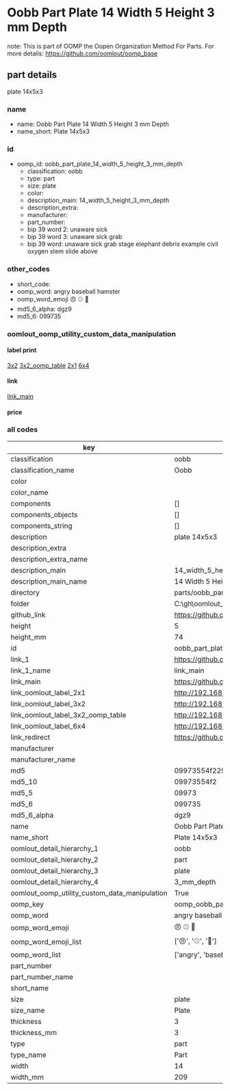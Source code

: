 # Oobb Part Plate 14 Width 5 Height 3 mm Depth  

note: This is part of OOMP the Oopen Organization Method For Parts. For more details: https://github.com/oomlout/oomp_base

##  part details
  



plate 14x5x3



### name
* name: Oobb Part Plate 14 Width 5 Height 3 mm Depth
* name_short: Plate 14x5x3 
### id
* oomp_id: oobb_part_plate_14_width_5_height_3_mm_depth
  * classification: oobb
  * type: part
  * size: plate
  * color: 
  * description_main: 14_width_5_height_3_mm_depth
  * description_extra: 
  * manufacturer: 
  * part_number: 
  * bip 39 word 2: unaware sick
  * bip 39 word 3: unaware sick grab
  * bip 39 word: unaware sick grab stage elephant debris example civil oxygen stem slide above

### other_codes
* short_code: 
* oomp_word: angry baseball hamster
* oomp_word_emoji :angry: :baseball: :hamster:
* md5_6_alpha: dgz9
* md5_6: 099735






### oomlout_oomp_utility_custom_data_manipulation
#### label print
[3x2](http://192.168.1.245:1112/?label=oomp%20dgz9)
[3x2_oomp_table](http://192.168.1.108:1112/?label=oomp%20dgz9)
[2x1](http://192.168.1.242:1112/?label=oomp%20dgz9)
[6x4](http://192.168.1.55:1112/?label=oomp%20dgz9)    

#### link

[link_main](https://github.com/oomlout/oomlout_oobb_version_4_generated_parts/tree/main/navigation_oomp/oobb/part/plate/14_width_5_height_3_mm_depth/part)                              

#### price







### all codes 
| key | value |  
| --- | --- |  
| classification | oobb |  
| classification_name | Oobb |  
| color |  |  
| color_name |  |  
| components | [] |  
| components_objects | [] |  
| components_string | [] |  
| description | plate 14x5x3 |  
| description_extra |  |  
| description_extra_name |  |  
| description_main | 14_width_5_height_3_mm_depth |  
| description_main_name | 14 Width 5 Height 3 mm Depth |  
| directory | parts/oobb_part_plate_14_width_5_height_3_mm_depth |  
| folder | C:\gh\oomlout_oobb_version_4_generated_parts\parts\oobb_part_plate_14_width_5_height_3_mm_depth |  
| github_link | https://github.com/oomlout/oomlout_oomp_part_src/tree/main/parts/oobb_part_plate_14_width_5_height_3_mm_depth |  
| height | 5 |  
| height_mm | 74 |  
| id | oobb_part_plate_14_width_5_height_3_mm_depth |  
| link_1 | https://github.com/oomlout/oomlout_oobb_version_4_generated_parts/tree/main/navigation_oomp/oobb/part/plate/14_width_5_height_3_mm_depth/part |  
| link_1_name | link_main |  
| link_main | https://github.com/oomlout/oomlout_oobb_version_4_generated_parts/tree/main/navigation_oomp/oobb/part/plate/14_width_5_height_3_mm_depth/part |  
| link_oomlout_label_2x1 | http://192.168.1.242:1112/?label=oomp%20dgz9 |  
| link_oomlout_label_3x2 | http://192.168.1.245:1112/?label=oomp%20dgz9 |  
| link_oomlout_label_3x2_oomp_table | http://192.168.1.108:1112/?label=oomp%20dgz9 |  
| link_oomlout_label_6x4 | http://192.168.1.55:1112/?label=oomp%20dgz9 |  
| link_redirect | https://github.com/oomlout/oomlout_oobb_version_4_generated_parts/tree/main/parts/oobb_plate_14_05_03 |  
| manufacturer |  |  
| manufacturer_name |  |  
| md5 | 09973554f22989cce1a3ed42cab1f763 |  
| md5_10 | 09973554f2 |  
| md5_5 | 09973 |  
| md5_6 | 099735 |  
| md5_6_alpha | dgz9 |  
| name | Oobb Part Plate 14 Width 5 Height 3 mm Depth |  
| name_short | Plate 14x5x3  |  
| oomlout_detail_hierarchy_1 | oobb |  
| oomlout_detail_hierarchy_2 | part |  
| oomlout_detail_hierarchy_3 | plate |  
| oomlout_detail_hierarchy_4 | 3_mm_depth |  
| oomlout_oomp_utility_custom_data_manipulation | True |  
| oomp_key | oomp_oobb_part_plate_14_width_5_height_3_mm_depth |  
| oomp_word | angry baseball hamster |  
| oomp_word_emoji | :angry: :baseball: :hamster: |  
| oomp_word_emoji_list | [':angry:', ':baseball:', ':hamster:'] |  
| oomp_word_list | ['angry', 'baseball', 'hamster'] |  
| part_number |  |  
| part_number_name |  |  
| short_name |  |  
| size | plate |  
| size_name | Plate |  
| thickness | 3 |  
| thickness_mm | 3 |  
| type | part |  
| type_name | Part |  
| width | 14 |  
| width_mm | 209 |  
